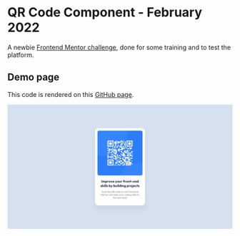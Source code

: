 # QR Code Component - February 2022

A newbie [Frontend Mentor challenge](https://www.frontendmentor.io/challenges/qr-code-component-iux_sIO_H), done for some training and to test the platform.

## Demo page

This code is rendered on this [GitHub page](https://logic-fabric.github.io/qr-code-component/).

![QR component preview](./design/desktop-design.jpg)
